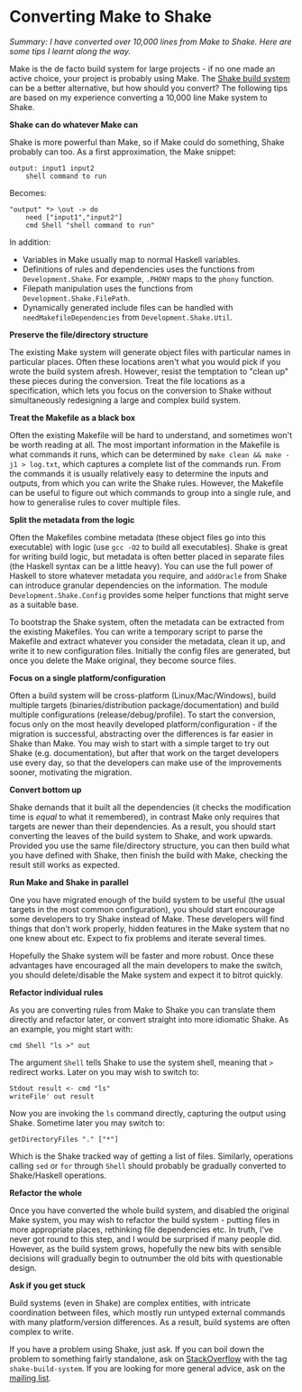 # Converting Make to Shake

_Summary: I have converted over 10,000 lines from Make to Shake. Here are some tips I learnt along the way._

Make is the de facto build system for large projects - if no one made an active choice, your project is probably using Make. The [Shake build system](https://github.com/ndmitchell/shake#readme) can be a better alternative, but how should you convert? The following tips are based on my experience converting a 10,000 line Make system to Shake.

**Shake can do whatever Make can**

Shake is more powerful than Make, so if Make could do something, Shake probably can too. As a first approximation, the Make snippet:

    output: input1 input2
        shell command to run

Becomes:

    "output" *> \out -> do
        need ["input1","input2"]
        cmd Shell "shell command to run"

In addition:

* Variables in Make usually map to normal Haskell variables.
* Definitions of rules and dependencies uses the functions from `Development.Shake`. For example, `.PHONY` maps to the `phony` function.
* Filepath manipulation uses the functions from `Development.Shake.FilePath`.
* Dynamically generated include files can be handled with `needMakefileDependencies` from `Development.Shake.Util`.

**Preserve the file/directory structure**

The existing Make system will generate object files with particular names in particular places. Often these locations aren't what you would pick if you wrote the build system afresh. However, resist the temptation to "clean up" these pieces during the conversion. Treat the file locations as a specification, which lets you focus on the conversion to Shake without simultaneously redesigning a large and complex build system.

**Treat the Makefile as a black box**

Often the existing Makefile will be hard to understand, and sometimes won't be worth reading at all. The most important information in the Makefile is what commands it runs, which can be determined by `make clean && make -j1 > log.txt`, which captures a complete list of the commands run. From the commands it is usually relatively easy to determine the inputs and outputs, from which you can write the Shake rules. However, the Makefile can be useful to figure out which commands to group into a single rule, and how to generalise rules to cover multiple files.

**Split the metadata from the logic**

Often the Makefiles combine metadata (these object files go into this executable) with logic (use `gcc -O2` to build all executables). Shake is great for writing build logic, but metadata is often better placed in separate files (the Haskell syntax can be a little heavy). You can use the full power of Haskell to store whatever metadata you require, and `addOracle` from Shake can introduce granular dependencies on the information. The module `Development.Shake.Config` provides some helper functions that might serve as a suitable base.

To bootstrap the Shake system, often the metadata can be extracted from the existing Makefiles. You can write a temporary script to parse the Makefile and extract whatever you consider the metadata, clean it up, and write it to new configuration files. Initially the config files are generated, but once you delete the Make original, they become source files.

**Focus on a single platform/configuration**

Often a build system will be cross-platform (Linux/Mac/Windows), build multiple targets (binaries/distribution package/documentation) and build multiple configurations (release/debug/profile). To start the conversion, focus only on the most heavily developed platform/configuration - if the migration is successful, abstracting over the differences is far easier in Shake than Make. You may wish to start with a simple target to try out Shake (e.g. documentation), but after that work on the target developers use every day, so that the developers can make use of the improvements sooner, motivating the migration.

**Convert bottom up**

Shake demands that it built all the dependencies (it checks the modification time is _equal_ to what it remembered), in contrast Make only requires that targets are newer than their dependencies. As a result, you should start converting the leaves of the build system to Shake, and work upwards. Provided you use the same file/directory structure, you can then build what you have defined with Shake, then finish the build with Make, checking the result still works as expected.

**Run Make and Shake in parallel**

One you have migrated enough of the build system to be useful (the usual targets in the most common configuration), you should start encourage some developers to try Shake instead of Make. These developers will find things that don't work properly, hidden features in the Make system that no one knew about etc. Expect to fix problems and iterate several times.

Hopefully the Shake system will be faster and more robust. Once these advantages have encouraged all the main developers to make the switch, you should delete/disable the Make system and expect it to bitrot quickly.

**Refactor individual rules**

As you are converting rules from Make to Shake you can translate them directly and refactor later, or convert straight into more idiomatic Shake. As an example, you might start with:

    cmd Shell "ls >" out

The argument `Shell` tells Shake to use the system shell, meaning that `>` redirect works. Later on you may wish to switch to:

    Stdout result <- cmd "ls"
    writeFile' out result

Now you are invoking the `ls` command directly, capturing the output using Shake. Sometime later you may switch to:

    getDirectoryFiles "." ["*"]

Which is the Shake tracked way of getting a list of files. Similarly, operations calling `sed` or `for` through `Shell` should probably be gradually converted to Shake/Haskell operations.

**Refactor the whole**

Once you have converted the whole build system, and disabled the original Make system, you may wish to refactor the build system - putting files in more appropriate places, rethinking file dependencies etc. In truth, I've never got round to this step, and I would be surprised if many people did. However, as the build system grows, hopefully the new bits with sensible decisions will gradually begin to outnumber the old bits with questionable design.

**Ask if you get stuck**

Build systems (even in Shake) are complex entities, with intricate coordination between files, which mostly run untyped external commands with many platform/version differences. As a result, build systems are often complex to write.

If you have a problem using Shake, just ask. If you can boil down the problem to something fairly standalone, ask on [StackOverflow](http://stackoverflow.com/questions/tagged/shake-build-system) with the tag `shake-build-system`. If you are looking for more general advice, ask on the [mailing list](https://groups.google.com/forum/?fromgroups#!forum/shake-build-system).

